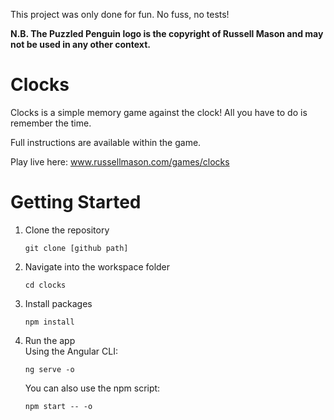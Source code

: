 This project was only done for fun. No fuss, no tests!

**N.B. The Puzzled Penguin logo is the copyright of Russell Mason and may not be used in any other context.**

# Clocks

Clocks is a simple memory game against the clock! All you have to do is remember the time.

Full instructions are available within the game.

Play live here: www.russellmason.com/games/clocks

# Getting Started

1.  Clone the repository

        git clone [github path]

2.  Navigate into the workspace folder

        cd clocks

3.  Install packages<br>

        npm install

4.  Run the app<br>
    Using the Angular CLI:<br>

        ng serve -o

    You can also use the npm script:

        npm start -- -o
